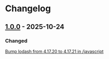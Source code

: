 # Changelog

<!--------------------------------------------------------------------->

## [1.0.0][1.0.0] - 2025-10-24

### Changed

[Bump lodash from 4.17.20 to 4.17.21 in /javascript][pull6]

<!--------------------------------------------------------------------->

[1.0.0]: https://github.com/geozeke/demo/releases/tag/V1.0.0
[pull6]: https://github.com/geozeke/demo/pull/6
